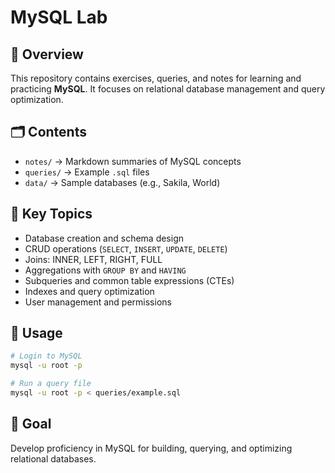 # MySQL Lab

## 📖 Overview

This repository contains exercises, queries, and notes for learning and practicing **MySQL**. It focuses on relational database management and query optimization.

## 🗂 Contents

* `notes/` → Markdown summaries of MySQL concepts
* `queries/` → Example `.sql` files
* `data/` → Sample databases (e.g., Sakila, World)

## 🔑 Key Topics

* Database creation and schema design
* CRUD operations (`SELECT`, `INSERT`, `UPDATE`, `DELETE`)
* Joins: INNER, LEFT, RIGHT, FULL
* Aggregations with `GROUP BY` and `HAVING`
* Subqueries and common table expressions (CTEs)
* Indexes and query optimization
* User management and permissions

## 🚀 Usage

```bash
# Login to MySQL
mysql -u root -p

# Run a query file
mysql -u root -p < queries/example.sql
```

## 🎯 Goal

Develop proficiency in MySQL for building, querying, and optimizing relational databases.

